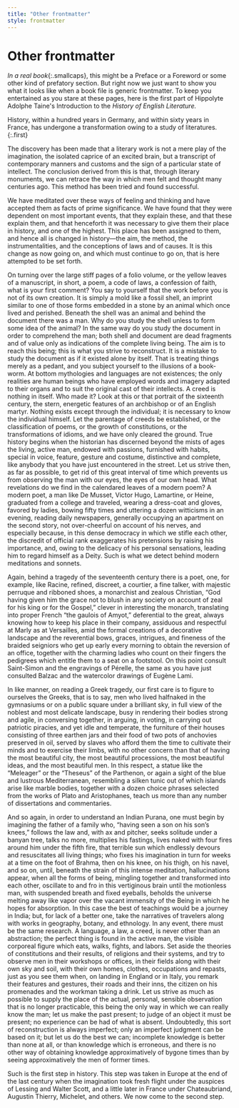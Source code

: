 ```yaml
---
title: "Other frontmatter"
style: frontmatter
---
```


# Other frontmatter

*In a real book*{:.smallcaps}, this might be a Preface or a Foreword or some other kind of prefatory section. But right now we just want to show you what it looks like when a book file is generic frontmatter. To keep you entertained as you stare at these pages, here is the first part of Hippolyte Adolphe Taine's Introduction to the *History of English Literature.*

History, within a hundred years in Germany, and within sixty years in France, has undergone a transformation owing to a study of literatures.
{:.first}

The discovery has been made that a literary work is not a mere play of the imagination, the isolated caprice of an excited brain, but a transcript of contemporary manners and customs and the sign of a particular state of intellect. The conclusion derived from this is that, through literary monuments, we can retrace the way in which men felt and thought many centuries ago. This method has been tried and found successful.

We have meditated over these ways of feeling and thinking and have accepted them as facts of prime significance. We have found that they were dependent on most important events, that they explain these, and that these explain them, and that henceforth it was necessary to give them their place in history, and one of the highest. This place has been assigned to them, and hence all is changed in history—the aim, the method, the instrumentalities, and the conceptions of laws and of causes. It is this change as now going on, and which must continue to go on, that is here attempted to be set forth.

On turning over the large stiff pages of a folio volume, or the yellow leaves of a manuscript, in short, a poem, a code of laws, a confession of faith, what is your first comment? You say to yourself that the work before you is not of its own creation. It is simply a mold like a fossil shell, an imprint similar to one of those forms embedded in a stone by an animal which once lived and perished. Beneath the shell was an animal and behind the document there was a man. Why do you study the shell unless to form some idea of the animal? In the same way do you study the document in order to comprehend the man; both shell and document are dead fragments and of value only as indications of the complete living being. The aim is to reach this being; this is what you strive to reconstruct. It is a mistake to study the document as if it existed alone by itself. That is treating things merely as a pedant, and you subject yourself to the illusions of a book-worm. At bottom mythologies and languages are not existences; the only realities are human beings who have employed words and imagery adapted to their organs and to suit the original cast of their intellects. A creed is nothing in itself. Who made it? Look at this or that portrait of the sixteenth century, the stern, energetic features of an archbishop or of an English martyr. Nothing exists except through the individual; it is necessary to know the individual himself. Let the parentage of creeds be established, or the classification of poems, or the growth of constitutions, or the transformations of idioms, and we have only cleared the ground. True history begins when the historian has discerned beyond the mists of ages the living, active man, endowed with passions, furnished with habits, special in voice, feature, gesture and costume, distinctive and complete, like anybody that you have just encountered in the street. Let us strive then, as far as possible, to get rid of this great interval of time which prevents us from observing the man with our eyes, the eyes of our own head. What revelations do we find in the calendared leaves of a modern poem? A modern poet, a man like De Musset, Victor Hugo, Lamartine, or Heine, graduated from a college and traveled, wearing a dress-coat and gloves, favored by ladies, bowing fifty times and uttering a dozen witticisms in an evening, reading daily newspapers, generally occupying an apartment on the second story, not over-cheerful on account of his nerves, and especially because, in this dense democracy in which we stifle each other, the discredit of official rank exaggerates his pretensions by raising his importance, and, owing to the delicacy of his personal sensations, leading him to regard himself as a Deity. Such is what we detect behind modern meditations and sonnets.

Again, behind a tragedy of the seventeenth century there is a poet, one, for example, like Racine, refined, discreet, a courtier, a fine talker, with majestic perruque and ribboned shoes, a monarchist and zealous Christian, “God having given him the grace not to blush in any society on account of zeal for his king or for the Gospel,” clever in interesting the monarch, translating into proper French “the gaulois of Amyot,” deferential to the great, always knowing how to keep his place in their company, assiduous and respectful at Marly as at Versailles, amid the formal creations of a decorative landscape and the reverential bows, graces, intrigues, and fineness of the braided seigniors who get up early every morning to obtain the reversion of an office, together with the charming ladies who count on their fingers the pedigrees which entitle them to a seat on a footstool. On this point consult Saint-Simon and the engravings of Pérelle, the same as you have just consulted Balzac and the watercolor drawings of Eugène Lami.

In like manner, on reading a Greek tragedy, our first care is to figure to ourselves the Greeks, that is to say, men who lived halfnaked in the gymnasiums or on a public square under a brilliant sky, in full view of the noblest and most delicate landscape, busy in rendering their bodies strong and agile, in conversing together, in arguing, in voting, in carrying out patriotic piracies, and yet idle and temperate, the furniture of their houses consisting of three earthen jars and their food of two pots of anchovies preserved in oil, served by slaves who afford them the time to cultivate their minds and to exercise their limbs, with no other concern than that of having the most beautiful city, the most beautiful processions, the most beautiful ideas, and the most beautiful men. In this respect, a statue like the “Meleager” or the “Theseus” of the Parthenon, or again a sight of the blue and lustrous Mediterranean, resembling a silken tunic out of which islands arise like marble bodies, together with a dozen choice phrases selected from the works of Plato and Aristophanes, teach us more than any number of dissertations and commentaries.

And so again, in order to understand an Indian Purana, one must begin by imagining the father of a family who, “having seen a son on his son’s knees,” follows the law and, with ax and pitcher, seeks solitude under a banyan tree, talks no more, multiplies his fastings, lives naked with four fires around him under the fifth fire, that terrible sun which endlessly devours and resuscitates all living things; who fixes his imagination in turn for weeks at a time on the foot of Brahma, then on his knee, on his thigh, on his navel, and so on, until, beneath the strain of this intense meditation, hallucinations appear, when all the forms of being, mingling together and transformed into each other, oscillate to and fro in this vertiginous brain until the motionless man, with suspended breath and fixed eyeballs, beholds the universe melting away like vapor over the vacant immensity of the Being in which he hopes for absorption. In this case the best of teachings would be a journey in India; but, for lack of a better one, take the narratives of travelers along with works in geography, botany, and ethnology. In any event, there must be the same research. A language, a law, a creed, is never other than an abstraction; the perfect thing is found in the active man, the visible corporeal figure which eats, walks, fights, and labors. Set aside the theories of constitutions and their results, of religions and their systems, and try to observe men in their workshops or offices, in their fields along with their own sky and soil, with their own homes, clothes, occupations and repasts, just as you see them when, on landing in England or in Italy, you remark their features and gestures, their roads and their inns, the citizen on his promenades and the workman taking a drink. Let us strive as much as possible to supply the place of the actual, personal, sensible observation that is no longer practicable, this being the only way in which we can really know the man; let us make the past present; to judge of an object it must be present; no experience can be had of what is absent. Undoubtedly, this sort of reconstruction is always imperfect; only an imperfect judgment can be based on it; but let us do the best we can; incomplete knowledge is better than none at all, or than knowledge which is erroneous, and there is no other way of obtaining knowledge approximatively of bygone times than by seeing approximatively the men of former times.

Such is the first step in history. This step was taken in Europe at the end of the last century when the imagination took fresh flight under the auspices of Lessing and Walter Scott, and a little later in France under Chateaubriand, Augustin Thierry, Michelet, and others. We now come to the second step.
